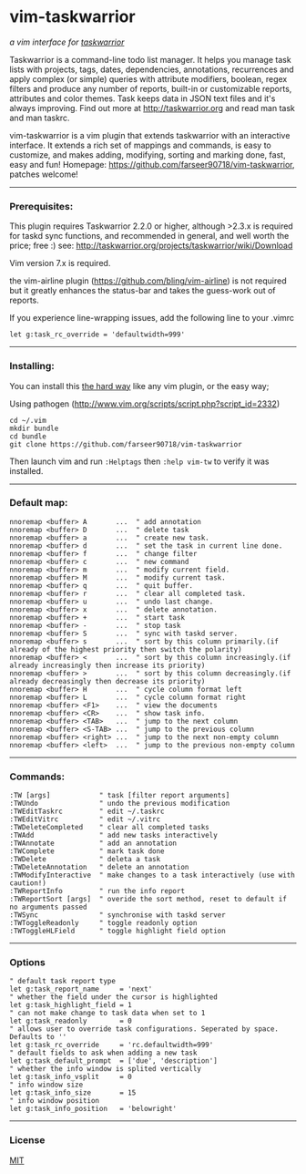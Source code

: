 vim-taskwarrior
===============

_a vim interface for [taskwarrior](http://taskwarrior.org)_

Taskwarrior is a command-line todo list manager. It helps you manage task lists
with projects, tags, dates, dependencies, annotations, recurrences and apply
complex (or simple) queries with attribute modifiers, boolean, regex filters
and produce any number of reports, built-in or customizable reports, attributes
and color themes. Task keeps data in JSON text files and it's always improving. 
Find out more at http://taskwarrior.org and read man task and man taskrc.

vim-taskwarrior is a vim plugin that extends taskwarrior with an interactive
interface. It extends a rich set of mappings and commands, is easy to customize,
and makes adding, modifying, sorting and marking done, fast, easy and fun!
Homepage: https://github.com/farseer90718/vim-taskwarrior, patches welcome!

----

### Prerequisites:

This plugin requires Taskwarrior 2.2.0 or higher, although >2.3.x is required
for taskd sync functions, and recommended in general, and well worth the price; 
free :) see: http://taskwarrior.org/projects/taskwarrior/wiki/Download

Vim version 7.x is required.

the vim-airline plugin (https://github.com/bling/vim-airline) is not required
but it greatly enhances the status-bar and takes the guess-work out of reports. 

If you experience line-wrapping issues, add the following line to your .vimrc

```
let g:task_rc_override = 'defaultwidth=999' 
```

----

### Installing:

You can install this [the hard way](http://vimdoc.sourceforge.net/htmldoc/usr_05.html#05.4) like any vim plugin, or the easy way;

Using pathogen (http://www.vim.org/scripts/script.php?script_id=2332)

    cd ~/.vim
    mkdir bundle
    cd bundle
    git clone https://github.com/farseer90718/vim-taskwarrior

Then launch vim and run `:Helptags` then `:help vim-tw` to verify it was installed.

----

### Default map:

```vim
nnoremap <buffer> A       ...  " add annotation
nnoremap <buffer> D       ...  " delete task
nnoremap <buffer> a       ...  " create new task.
nnoremap <buffer> d       ...  " set the task in current line done.
nnoremap <buffer> f       ...  " change filter
nnoremap <buffer> c       ...  " new command
nnoremap <buffer> m       ...  " modify current field.
nnoremap <buffer> M       ...  " modify current task.
nnoremap <buffer> q       ...  " quit buffer.
nnoremap <buffer> r       ...  " clear all completed task.
nnoremap <buffer> u       ...  " undo last change.
nnoremap <buffer> x       ...  " delete annotation.
nnoremap <buffer> +       ...  " start task
nnoremap <buffer> -       ...  " stop task
nnoremap <buffer> S       ...  " sync with taskd server.
nnoremap <buffer> s       ...  " sort by this column primarily.(if already of the highest priority then switch the polarity)
nnoremap <buffer> <       ...  " sort by this column increasingly.(if already increasingly then increase its priority)
nnoremap <buffer> >       ...  " sort by this column decreasingly.(if already decreasingly then decrease its priority)
nnoremap <buffer> H       ...  " cycle column format left
nnoremap <buffer> L       ...  " cycle column format right
nnoremap <buffer> <F1>    ...  " view the documents
nnoremap <buffer> <CR>    ...  " show task info.
nnoremap <buffer> <TAB>   ...  " jump to the next column
nnoremap <buffer> <S-TAB> ...  " jump to the previous column
nnoremap <buffer> <right> ...  " jump to the next non-empty column
nnoremap <buffer> <left>  ...  " jump to the previous non-empty column

```
----

### Commands:

```vim
:TW [args]            " task [filter report arguments]
:TWUndo               " undo the previous modification
:TWEditTaskrc         " edit ~/.taskrc
:TWEditVitrc          " edit ~/.vitrc
:TWDeleteCompleted    " clear all completed tasks
:TWAdd                " add new tasks interactively
:TWAnnotate           " add an annotation
:TWComplete           " mark task done
:TWDelete             " deleta a task
:TWDeleteAnnotation   " delete an annotation
:TWModifyInteractive  " make changes to a task interactively (use with caution!)
:TWReportInfo         " run the info report
:TWReportSort [args]  " overide the sort method, reset to default if no arguments passed
:TWSync               " synchronise with taskd server
:TWToggleReadonly     " toggle readonly option
:TWToggleHLField      " toggle highlight field option

```
----

### Options

```vim
" default task report type
let g:task_report_name     = 'next'
" whether the field under the cursor is highlighted
let g:task_highlight_field = 1
" can not make change to task data when set to 1
let g:task_readonly        = 0
" allows user to override task configurations. Seperated by space. Defaults to ''
let g:task_rc_override     = 'rc.defaultwidth=999'
" default fields to ask when adding a new task
let g:task_default_prompt  = ['due', 'description']
" whether the info window is splited vertically
let g:task_info_vsplit     = 0
" info window size
let g:task_info_size       = 15
" info window position
let g:task_info_position   = 'belowright'
```
----

### License

[MIT](https://raw.github.com/farseer90718/vim-taskwarrior/master/LICENSE.txt)
